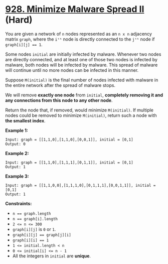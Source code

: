 # [928. Minimize Malware Spread II][link] (Hard)

[link]: https://leetcode.com/problems/minimize-malware-spread-ii/

You are given a network of `n` nodes represented as an `n x n` adjacency matrix `graph`, where the
`iᵗʰ` node is directly connected to the `jᵗʰ` node if `graph[i][j] == 1`.

Some nodes `initial` are initially infected by malware. Whenever two nodes are directly connected,
and at least one of those two nodes is infected by malware, both nodes will be infected by malware.
This spread of malware will continue until no more nodes can be infected in this manner.

Suppose `M(initial)` is the final number of nodes infected with malware in the entire network after
the spread of malware stops.

We will remove **exactly one node** from `initial`, **completely removing it and any connections
from this node to any other node**.

Return the node that, if removed, would minimize `M(initial)`. If multiple nodes could be removed to
minimize `M(initial)`, return such a node with **the smallest index**.

**Example 1:**

```
Input: graph = [[1,1,0],[1,1,0],[0,0,1]], initial = [0,1]
Output: 0
```

**Example 2:**

```
Input: graph = [[1,1,0],[1,1,1],[0,1,1]], initial = [0,1]
Output: 1
```

**Example 3:**

```
Input: graph = [[1,1,0,0],[1,1,1,0],[0,1,1,1],[0,0,1,1]], initial = [0,1]
Output: 1
```

**Constraints:**

- `n == graph.length`
- `n == graph[i].length`
- `2 <= n <= 300`
- `graph[i][j]` is `0` or `1`.
- `graph[i][j] == graph[j][i]`
- `graph[i][i] == 1`
- `1 <= initial.length < n`
- `0 <= initial[i] <= n - 1`
- All the integers in `initial` are **unique**.
